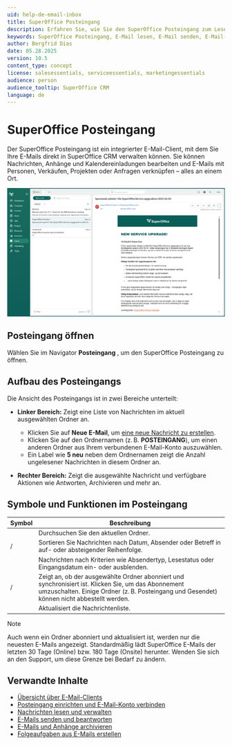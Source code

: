 ```yaml
---
uid: help-de-email-inbox
title: SuperOffice Posteingang
description: Erfahren Sie, wie Sie den SuperOffice Posteingang zum Lesen, Versenden und Verwalten von E-Mails in SuperOffice CRM verwenden
keywords: SuperOffice Posteingang, E-Mail lesen, E-Mail senden, E-Mail-Client, Posteingang, E-Mail
author: Bergfrid Dias
date: 05.28.2025
version: 10.5
content_type: concept
license: salesessentials, serviceessentials, marketingessentials
audience: person
audience_tooltip: SuperOffice CRM
language: de
---
```


# SuperOffice Posteingang <i class="ph ph-at" aria-hidden="true"></i>

Der SuperOffice Posteingang ist ein integrierter E-Mail-Client, mit dem Sie Ihre E-Mails direkt in SuperOffice CRM verwalten können. Sie können Nachrichten, Anhänge und Kalendereinladungen bearbeiten und E-Mails mit Personen, Verkäufen, Projekten oder Anfragen verknüpfen – alles an einem Ort.

![E-Mail-Vorschau mit ausgewählter Nachricht und verfügbaren Aktionen -screenshot][img1]

## Posteingang öffnen

Wählen Sie im Navigator **Posteingang** <i class="ph ph-at" aria-hidden="true"></i>, um den SuperOffice Posteingang zu öffnen.

## Aufbau des Posteingangs

Die Ansicht des Posteingangs ist in zwei Bereiche unterteilt:

* **Linker Bereich:** Zeigt eine Liste von Nachrichten im aktuell ausgewählten Ordner an.
  * Klicken Sie auf **Neue E-Mail**, um [eine neue Nachricht zu erstellen][3].
  * Klicken Sie auf den Ordnernamen (z. B. **POSTEINGANG**), um einen anderen Ordner aus Ihrem verbundenen E-Mail-Konto auszuwählen.
  * Ein Label wie **5 neu** neben dem Ordnernamen zeigt die Anzahl ungelesener Nachrichten in diesem Ordner an.

* **Rechter Bereich:** Zeigt die ausgewählte Nachricht und verfügbare Aktionen wie Antworten, Archivieren und mehr an.

## Symbole und Funktionen im Posteingang

| Symbol | Beschreibung |
|---|---|
| <i class="ph ph-magnifying-glass" aria-label="Search icon"></i> | Durchsuchen Sie den aktuellen Ordner. |
| <i class="ph ph-sort-ascending" aria-label="Sort ascending icon"></i> / <i class="ph ph-sort-descending" aria-hidden="true"></i> | Sortieren Sie Nachrichten nach Datum, Absender oder Betreff in auf- oder absteigender Reihenfolge. |
| <i class="ph ph-funnel" aria-label="Filter icon"></i> | Nachrichten nach Kriterien wie Absendertyp, Lesestatus oder Eingangsdatum ein- oder ausblenden. |
| <i class="ph ph-cloud-slash" aria-label="Not subscribed icon"></i> / <i class="ph ph-cloud-check" aria-label="Subscribed icon"></i> | Zeigt an, ob der ausgewählte Ordner abonniert und synchronisiert ist. Klicken Sie, um das Abonnement umzuschalten. Einige Ordner (z. B. Posteingang und Gesendet) können nicht abbestellt werden. |
| <i class="ph ph-arrow-clockwise" aria-label="Refresh icon"></i> | Aktualisiert die Nachrichtenliste. |

> [!NOTE]
> Auch wenn ein Ordner abonniert und aktualisiert ist, werden nur die neuesten E-Mails angezeigt. Standardmäßig lädt SuperOffice E-Mails der letzten 30 Tage (Online) bzw. 180 Tage (Onsite) herunter. Wenden Sie sich an den Support, um diese Grenze bei Bedarf zu ändern.

## Verwandte Inhalte

* [Übersicht über E-Mail-Clients][8]
* [Posteingang einrichten und E-Mail-Konto verbinden][1]
* [Nachrichten lesen und verwalten][2]
* [E-Mails senden und beantworten][3]
* [E-Mails und Anhänge archivieren][4]
* [Folgeaufgaben aus E-Mails erstellen][5]

<!-- Referenced links -->
[1]: setup.md
[2]: preview.md
[3]: compose.md
[4]: archive.md
[5]: create-task.md
[8]: ../../learn/index.md

<!-- Referenced images -->
[img1]: ../../../../media/loc/en/email/inbox-preview-message.png
